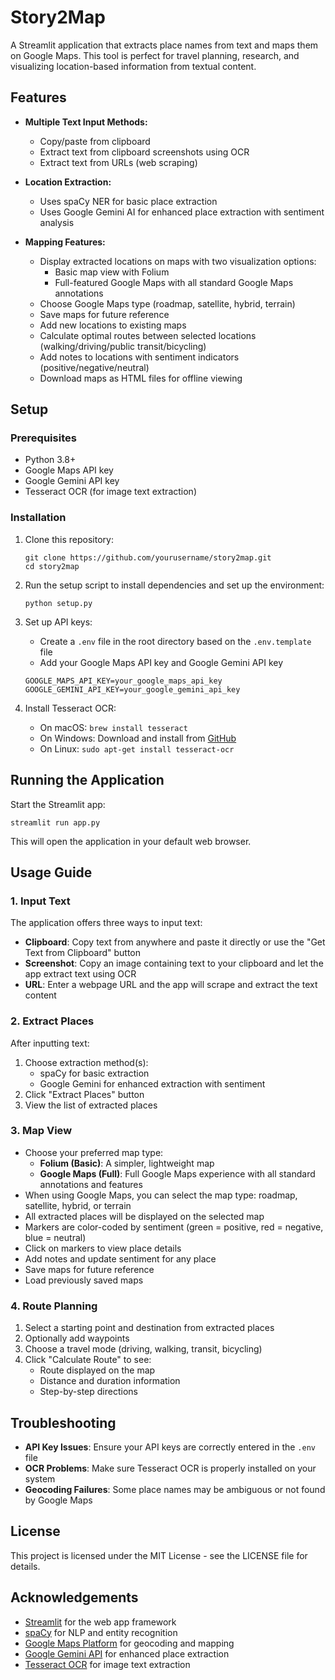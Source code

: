 # Story2Map

A Streamlit application that extracts place names from text and maps them on Google Maps. This tool is perfect for travel planning, research, and visualizing location-based information from textual content.

## Features

- **Multiple Text Input Methods:**
  - Copy/paste from clipboard
  - Extract text from clipboard screenshots using OCR
  - Extract text from URLs (web scraping)

- **Location Extraction:**
  - Uses spaCy NER for basic place extraction
  - Uses Google Gemini AI for enhanced place extraction with sentiment analysis

- **Mapping Features:**
  - Display extracted locations on maps with two visualization options:
    - Basic map view with Folium
    - Full-featured Google Maps with all standard Google Maps annotations
  - Choose Google Maps type (roadmap, satellite, hybrid, terrain)
  - Save maps for future reference
  - Add new locations to existing maps
  - Calculate optimal routes between selected locations (walking/driving/public transit/bicycling)
  - Add notes to locations with sentiment indicators (positive/negative/neutral)
  - Download maps as HTML files for offline viewing

## Setup

### Prerequisites

- Python 3.8+
- Google Maps API key
- Google Gemini API key
- Tesseract OCR (for image text extraction)

### Installation

1. Clone this repository:
   ```
   git clone https://github.com/yourusername/story2map.git
   cd story2map
   ```

2. Run the setup script to install dependencies and set up the environment:
   ```
   python setup.py
   ```

3. Set up API keys:
   - Create a `.env` file in the root directory based on the `.env.template` file
   - Add your Google Maps API key and Google Gemini API key

   ```
   GOOGLE_MAPS_API_KEY=your_google_maps_api_key
   GOOGLE_GEMINI_API_KEY=your_google_gemini_api_key
   ```

4. Install Tesseract OCR:
   - On macOS: `brew install tesseract`
   - On Windows: Download and install from [GitHub](https://github.com/UB-Mannheim/tesseract/wiki)
   - On Linux: `sudo apt-get install tesseract-ocr`

## Running the Application

Start the Streamlit app:

```
streamlit run app.py
```

This will open the application in your default web browser.

## Usage Guide

### 1. Input Text

The application offers three ways to input text:

- **Clipboard**: Copy text from anywhere and paste it directly or use the "Get Text from Clipboard" button
- **Screenshot**: Copy an image containing text to your clipboard and let the app extract text using OCR
- **URL**: Enter a webpage URL and the app will scrape and extract the text content

### 2. Extract Places

After inputting text:

1. Choose extraction method(s):
   - spaCy for basic extraction
   - Google Gemini for enhanced extraction with sentiment
2. Click "Extract Places" button
3. View the list of extracted places

### 3. Map View

- Choose your preferred map type:
  - **Folium (Basic)**: A simpler, lightweight map
  - **Google Maps (Full)**: Full Google Maps experience with all standard annotations and features
- When using Google Maps, you can select the map type: roadmap, satellite, hybrid, or terrain
- All extracted places will be displayed on the selected map
- Markers are color-coded by sentiment (green = positive, red = negative, blue = neutral)
- Click on markers to view place details
- Add notes and update sentiment for any place
- Save maps for future reference
- Load previously saved maps

### 4. Route Planning

1. Select a starting point and destination from extracted places
2. Optionally add waypoints
3. Choose a travel mode (driving, walking, transit, bicycling)
4. Click "Calculate Route" to see:
   - Route displayed on the map
   - Distance and duration information
   - Step-by-step directions

## Troubleshooting

- **API Key Issues**: Ensure your API keys are correctly entered in the `.env` file
- **OCR Problems**: Make sure Tesseract OCR is properly installed on your system
- **Geocoding Failures**: Some place names may be ambiguous or not found by Google Maps

## License

This project is licensed under the MIT License - see the LICENSE file for details.

## Acknowledgements

- [Streamlit](https://streamlit.io/) for the web app framework
- [spaCy](https://spacy.io/) for NLP and entity recognition
- [Google Maps Platform](https://developers.google.com/maps) for geocoding and mapping
- [Google Gemini API](https://ai.google.dev/gemini-api) for enhanced place extraction
- [Tesseract OCR](https://github.com/tesseract-ocr/tesseract) for image text extraction 